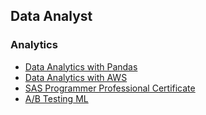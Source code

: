 ## Data Analyst 

### Analytics
* [Data Analytics with Pandas](https://www.udemy.com/course/data-engineering-using-aws-analytics-services/)
* [Data Analytics with AWS](https://www.udemy.com/course/aws-data-analytics/)
* [SAS Programmer Professional Certificate](https://www.coursera.org/professional-certificates/sas-programming)
* [A/B Testing ML](https://www.udemy.com/course-dashboard-redirect/?course_id=1011712)

